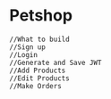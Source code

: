 # Petshop
    
        
    //What to build
    //Sign up
    //Login
    //Generate and Save JWT
    //Add Products
    //Edit Products
    //Make Orders